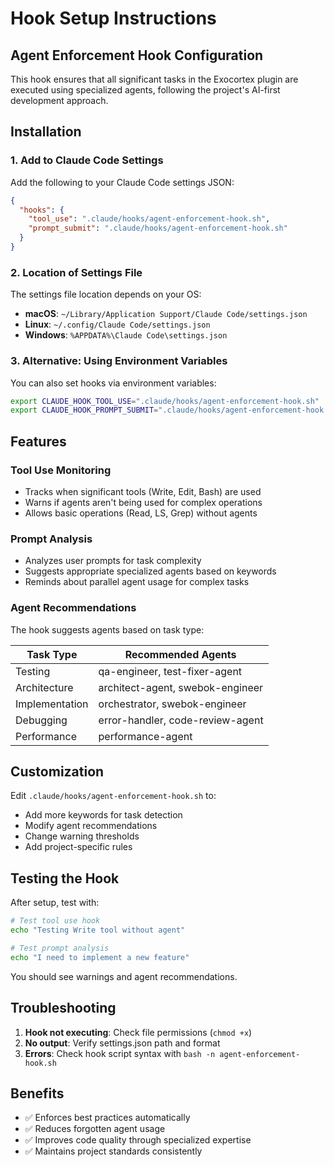 # Hook Setup Instructions

## Agent Enforcement Hook Configuration

This hook ensures that all significant tasks in the Exocortex plugin are executed using specialized agents, following the project's AI-first development approach.

## Installation

### 1. Add to Claude Code Settings

Add the following to your Claude Code settings JSON:

```json
{
  "hooks": {
    "tool_use": ".claude/hooks/agent-enforcement-hook.sh",
    "prompt_submit": ".claude/hooks/agent-enforcement-hook.sh"
  }
}
```

### 2. Location of Settings File

The settings file location depends on your OS:
- **macOS**: `~/Library/Application Support/Claude Code/settings.json`
- **Linux**: `~/.config/Claude Code/settings.json`
- **Windows**: `%APPDATA%\Claude Code\settings.json`

### 3. Alternative: Using Environment Variables

You can also set hooks via environment variables:

```bash
export CLAUDE_HOOK_TOOL_USE=".claude/hooks/agent-enforcement-hook.sh"
export CLAUDE_HOOK_PROMPT_SUBMIT=".claude/hooks/agent-enforcement-hook.sh"
```

## Features

### Tool Use Monitoring
- Tracks when significant tools (Write, Edit, Bash) are used
- Warns if agents aren't being used for complex operations
- Allows basic operations (Read, LS, Grep) without agents

### Prompt Analysis
- Analyzes user prompts for task complexity
- Suggests appropriate specialized agents based on keywords
- Reminds about parallel agent usage for complex tasks

### Agent Recommendations

The hook suggests agents based on task type:

| Task Type | Recommended Agents |
|-----------|-------------------|
| Testing | qa-engineer, test-fixer-agent |
| Architecture | architect-agent, swebok-engineer |
| Implementation | orchestrator, swebok-engineer |
| Debugging | error-handler, code-review-agent |
| Performance | performance-agent |

## Customization

Edit `.claude/hooks/agent-enforcement-hook.sh` to:
- Add more keywords for task detection
- Modify agent recommendations
- Change warning thresholds
- Add project-specific rules

## Testing the Hook

After setup, test with:

```bash
# Test tool use hook
echo "Testing Write tool without agent"

# Test prompt analysis
echo "I need to implement a new feature"
```

You should see warnings and agent recommendations.

## Troubleshooting

1. **Hook not executing**: Check file permissions (`chmod +x`)
2. **No output**: Verify settings.json path and format
3. **Errors**: Check hook script syntax with `bash -n agent-enforcement-hook.sh`

## Benefits

- ✅ Enforces best practices automatically
- ✅ Reduces forgotten agent usage
- ✅ Improves code quality through specialized expertise
- ✅ Maintains project standards consistently